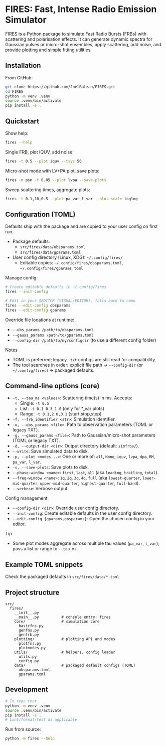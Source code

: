 # FIRES: Fast, Intense Radio Emission Simulator

FIRES is a Python package to simulate Fast Radio Bursts (FRBs) with scattering and polarisation effects. It can generate dynamic spectra for Gaussian pulses or micro-shot ensembles, apply scattering, add noise, and provide plotting and simple fitting utilities.

## Installation

From GitHub:
```bash
git clone https://github.com/JoelBalzan/FIRES.git
cd FIRES
python -m venv .venv
source .venv/bin/activate
pip install -e .
```

## Quickstart

Show help:
```bash
fires --help
```

Single FRB, plot IQUV, add noise:
```bash
fires -t 0.5 --plot iquv --tsys 50
```

Micro-shot mode with LV+PA plot, save plots:
```bash
fires -m psn -t 0.05 --plot lvpa --save-plots
```

Sweep scattering times, aggregate plots:
```bash
fires -t 0.1,10,0.5 --plot pa_var l_var --plot-scale loglog
```

## Configuration (TOML)

Defaults ship with the package and are copied to your user config on first run.

- Package defaults:
  - `src/fires/data/obsparams.toml`
  - `src/fires/data/gparams.toml`
- User config directory (Linux, XDG): `~/.config/fires/`
  - Editable copies: `~/.config/fires/obsparams.toml`, `~/.config/fires/gparams.toml`

Manage config:
```bash
# Create editable defaults in ~/.config/fires
fires --init-config

# Edit in your $EDITOR (VISUAL/EDITOR), falls back to nano
fires --edit-config obsparams
fires --edit-config gparams
```

Override file locations at runtime:
- `--obs_params /path/to/obsparams.toml`
- `--gauss_params /path/to/gparams.toml`
- `--config-dir /path/to/my/configdir` (to use a different config folder)

Notes
- TOML is preferred; legacy `.txt` configs are still read for compatibility.
- The tool searches in order: explicit file path → `--config-dir` (or `~/.config/fires`) → packaged defaults.

## Command-line options (core)

- `-t, --tau_ms <values>`: Scattering time(s) in ms. Accepts:
  - Single: `-t 0.5`
  - List: `-t 0.1 0.3 1.0` (only for *_var plots)
  - Range: `-t 0.1,2.0,0.1` (start,stop,step)
- `-f, --frb_identifier <str>`: Simulation identifier.
- `-o, --obs_params <file>`: Path to observation parameters (TOML or legacy TXT).
- `-g, --gauss_params <file>`: Path to Gaussian/micro-shot parameters (TOML or legacy TXT).
- `-d, --output-dir <dir>`: Output directory (default: `simfrbs/`).
- `--write`: Save simulated data to disk.
- `-p, --plot <modes...>`: One or more of: `all`, `None`, `iquv`, `lvpa`, `dpa`, `RM`, `pa_var`, `l_var`.
- `-s, --save-plots`: Save plots to disk.
- `--phase-window <name>`: `first`, `last`, `all` (aka `leading`, `trailing`, `total`).
- `--freq-window <name>`: `1q`, `2q`, `3q`, `4q`, `full` (aka `lowest-quarter`, `lower-mid-quarter`, `upper-mid-quarter`, `highest-quarter`, `full-band`).
- `--verbose`: Verbose output.

Config management:
- `--config-dir <dir>`: Override user config directory.
- `--init-config`: Create editable defaults in the user config directory.
- `--edit-config {gparams,obsparams}`: Open the chosen config in your editor.

Tip
- Some plot modes aggregate across multiple tau values (`pa_var`, `l_var`); pass a list or range to `--tau_ms`.

## Example TOML snippets

Check the packaged defaults in `src/fires/data/*.toml` 

## Project structure

```
src/
  fires/
    __init__.py
    __main__.py          # console entry: fires
    core/                # simulation core
      basicfns.py
      genfns.py
      genfrb.py
    plotting/            # plotting API and modes
      plotfns.py
      plotmodes.py
    utils/               # helpers, config loader
      utils.py
      config.py
    data/                # packaged default configs (TOML)
      obsparams.toml
      gparams.toml
```

## Development

```bash
# In repo root
python -m venv .venv
source .venv/bin/activate
pip install -e .
# Lint/format/test as applicable
```

Run from source:
```bash
python -m fires --help
```

##